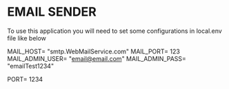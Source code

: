 # EMAIL SENDER

To use this application you will need to set some configurations in local.env file like below

MAIL_HOST= "smtp.WebMailService.com"
MAIL_PORT= 123
MAIL_ADMIN_USER= "email@email.com"
MAIL_ADMIN_PASS= "emailTest1234"

PORT= 1234
